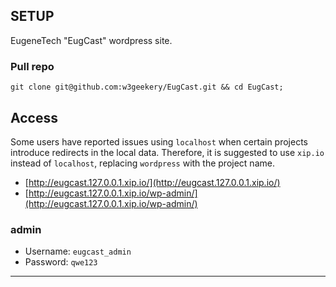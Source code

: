 ## SETUP

EugeneTech "EugCast" wordpress site.

### Pull repo

```
git clone git@github.com:w3geekery/EugCast.git && cd EugCast;

```

## Access

Some users have reported issues using `localhost` when certain projects introduce redirects in the local data.  Therefore, it is suggested to use `xip.io` instead of `localhost`, replacing `wordpress` with the project name.

- [http://eugcast.127.0.0.1.xip.io/](http://eugcast.127.0.0.1.xip.io/)
- [http://eugcast.127.0.0.1.xip.io/wp-admin/](http://eugcast.127.0.0.1.xip.io/wp-admin/)

### admin

- Username: `eugcast_admin`
- Password: `qwe123`

---